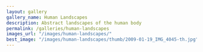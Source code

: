 ```yaml
---
layout: gallery
gallery_name: Human Landscapes
description: Abstract landscapes of the human body
permalink: /galleries/human-landscapes
images_url: "/images/human-landscapes/"
best_image: "/images/human-landscapes/thumb/2009-01-19_IMG_4045-th.jpg"
---
```


